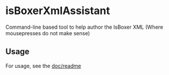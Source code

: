 # isBoxerXmlAssistant
Command-line based tool to help author the IsBoxer XML (Where mousepresses do not make sense)

## Usage
For usage, see the [doc/readme](https://github.com/digitaldias/isBoxerXmlAssistant/tree/master/doc)

